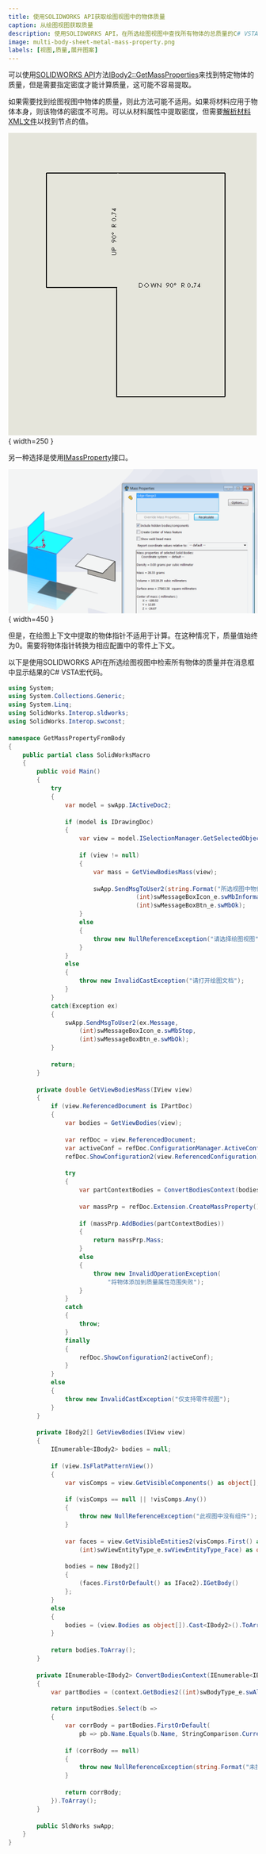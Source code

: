 ```yaml
---
title: 使用SOLIDWORKS API获取绘图视图中的物体质量
caption: 从绘图视图获取质量
description: 使用SOLIDWORKS API，在所选绘图视图中查找所有物体的总质量的C# VSTA宏示例
image: multi-body-sheet-metal-mass-property.png
labels: [视图,质量,展开图案]
---
```


可以使用[SOLIDWORKS API](https://help.solidworks.com/2016/english/api/sldworksapi/solidworks.interop.sldworks~solidworks.interop.sldworks.ibody2~getmassproperties.html)方法[IBody2::GetMassProperties](https://help.solidworks.com/2016/english/api/sldworksapi/solidworks.interop.sldworks~solidworks.interop.sldworks.ibody2~getmassproperties.html)来找到特定物体的质量，但是需要指定密度才能计算质量，这可能不容易提取。

如果需要找到绘图视图中物体的质量，则此方法可能不适用。如果将材料应用于物体本身，则该物体的密度不可用。可以从材料属性中提取密度，但需要[解析材料XML文件](http://localhost:4000/solidworks-api/document/materials/copy-custom-property/)以找到节点的值。

![展开图案的绘图视图](flat-pattern-drawing.png){ width=250 }

另一种选择是使用[IMassProperty](https://help.solidworks.com/2017/english/api/sldworksapi/SOLIDWORKS.Interop.sldworks~SOLIDWORKS.Interop.sldworks.IMassProperty.html)接口。

![零件文档中的物体质量](multi-body-sheet-metal-mass-property.png){ width=450 }

但是，在绘图上下文中提取的物体指针不适用于计算。在这种情况下，质量值始终为0。需要将物体指针转换为相应配置中的零件上下文。

以下是使用SOLIDWORKS API在所选绘图视图中检索所有物体的质量并在消息框中显示结果的C# VSTA宏代码。

```cs
using System;
using System.Collections.Generic;
using System.Linq;
using SolidWorks.Interop.sldworks;
using SolidWorks.Interop.swconst;

namespace GetMassPropertyFromBody
{
    public partial class SolidWorksMacro
    {
        public void Main()
        {
            try
            {
                var model = swApp.IActiveDoc2;

                if (model is IDrawingDoc)
                {
                    var view = model.ISelectionManager.GetSelectedObject6(1, -1) as IView;
                    
                    if (view != null)
                    {
                        var mass = GetViewBodiesMass(view);

                        swApp.SendMsgToUser2(string.Format("所选视图中物体的质量为 {0:0.000} kg", mass),
                                    (int)swMessageBoxIcon_e.swMbInformation,
                                    (int)swMessageBoxBtn_e.swMbOk);
                    }
                    else
                    {
                        throw new NullReferenceException("请选择绘图视图");
                    }
                }
                else
                {
                    throw new InvalidCastException("请打开绘图文档");
                }
            }
            catch(Exception ex)
            {
                swApp.SendMsgToUser2(ex.Message,
                    (int)swMessageBoxIcon_e.swMbStop,
                    (int)swMessageBoxBtn_e.swMbOk);
            }

            return;
        }

        private double GetViewBodiesMass(IView view)
        {
            if (view.ReferencedDocument is IPartDoc)
            {
                var bodies = GetViewBodies(view);

                var refDoc = view.ReferencedDocument;
                var activeConf = refDoc.ConfigurationManager.ActiveConfiguration.Name;
                refDoc.ShowConfiguration2(view.ReferencedConfiguration);

                try
                {
                    var partContextBodies = ConvertBodiesContext(bodies, view.ReferencedDocument as IPartDoc).ToArray();

                    var massPrp = refDoc.Extension.CreateMassProperty();

                    if (massPrp.AddBodies(partContextBodies))
                    {
                        return massPrp.Mass;
                    }
                    else
                    {
                        throw new InvalidOperationException(
                            "将物体添加到质量属性范围失败");
                    }
                }
                catch
                {
                    throw;
                }
                finally
                {
                    refDoc.ShowConfiguration2(activeConf);
                }
            }
            else
            {
                throw new InvalidCastException("仅支持零件视图");
            }
        }

        private IBody2[] GetViewBodies(IView view)
        {
            IEnumerable<IBody2> bodies = null;

            if (view.IsFlatPatternView())
            {
                var visComps = view.GetVisibleComponents() as object[];

                if (visComps == null || !visComps.Any())
                {
                    throw new NullReferenceException("此视图中没有组件");
                }

                var faces = view.GetVisibleEntities2(visComps.First() as Component2,
                    (int)swViewEntityType_e.swViewEntityType_Face) as object[];

                bodies = new IBody2[] 
                {
                    (faces.FirstOrDefault() as IFace2).IGetBody()
                };
            }
            else
            {
                bodies = (view.Bodies as object[]).Cast<IBody2>().ToArray();
            }

            return bodies.ToArray();
        }

        private IEnumerable<IBody2> ConvertBodiesContext(IEnumerable<IBody2> inputBodies, IPartDoc context)
        {
            var partBodies = (context.GetBodies2((int)swBodyType_e.swAllBodies, false) as object[]).Cast<IBody2>();

            return inputBodies.Select(b =>
            {
                var corrBody = partBodies.FirstOrDefault(
                    pb => pb.Name.Equals(b.Name, StringComparison.CurrentCultureIgnoreCase));

                if (corrBody == null)
                {
                    throw new NullReferenceException(string.Format("未找到{0}的对应物体", b.Name));
                }

                return corrBody;
            }).ToArray();
        }

        public SldWorks swApp;
    }
}
```

